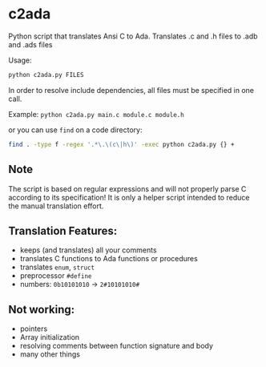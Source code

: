 # c2ada
Python script that translates Ansi C to Ada.
Translates .c and .h files to .adb and .ads files

Usage:
```bash
python c2ada.py FILES 
```

In order to resolve include dependencies, all files must be specified in one call.

Example: `python c2ada.py main.c module.c module.h` 

or you can use `find` on a code directory:
```bash
find . -type f -regex '.*\.\(c\|h\)' -exec python c2ada.py {} + 
```

## Note
The script is based on regular expressions and will not properly parse C according to its specification!
It is only a helper script intended to reduce the manual translation effort.

## Translation Features:
* keeps (and translates) all your comments
* translates C functions to Ada functions or procedures
* translates `enum`, `struct`
* preprocessor `#define`
* numbers: `0b10101010` -> `2#10101010#`

## Not working:
* pointers
* Array initialization
* resolving comments between function signature and body
* many other things
